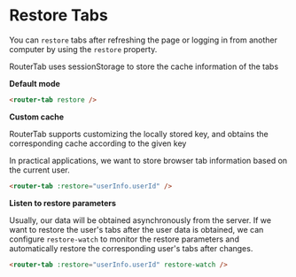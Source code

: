 # Restore Tabs

You can `restore` tabs after refreshing the page or logging in from another computer by using the `restore` property.

RouterTab uses sessionStorage to store the cache information of the tabs

<doc-links api="#restore" demo="/restore/" />

**Default mode**

```html
<router-tab restore />
```

**Custom cache**

RouterTab supports customizing the locally stored key, and obtains the corresponding cache according to the given key

In practical applications, we want to store browser tab information based on the current user.

```html
<router-tab :restore="userInfo.userId" />
```

**Listen to restore parameters**

Usually, our data will be obtained asynchronously from the server. If we want to restore the user's tabs after the user data is obtained, we can configure `restore-watch` to monitor the restore parameters and automatically restore the corresponding user's tabs after changes.

```html
<router-tab :restore="userInfo.userId" restore-watch />
```
